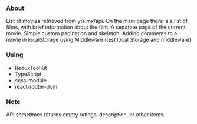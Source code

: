 ### About

List of movies retrieved from yts.mx/api.
On the main page there is a list of films, with brief information about the film.
A separate page of the current movie.
Simple custom pagination and skeleton.
Adding comments to a movie in localStorage using Middleware (test local Storage and middleware)

### Using

- ReduxToolKit
- TypeScript
- scss-module
- react-router-dom

### Note

API sometimes returns empty ratings, description, or other items.
